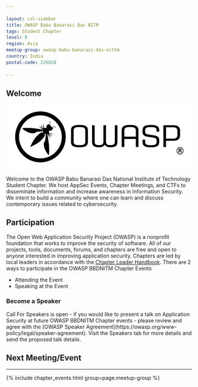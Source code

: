 ```yaml
---

layout: col-sidebar
title: OWASP Babu Banarasi Das NITM
tags: Student Chapter
level: 0
region: Asia
meetup-group: owasp-babu-banarasi-das-nittm
country: India
postal-code: 226028

---
```




## Welcome

<img src="assets/images/Logo.png"/>

Welcome to the OWASP Babu Banarasi Das National Institute of Technology Student Chapter. We host AppSec Events, Chapter Meetings, and CTFs to disseminate information and increase awareness in Information Security. We intent to build a community where one can learn and discuss contemporary issues related to cybersecurity.

## Participation
The Open Web Application Security Project (OWASP) is a nonprofit foundation that works to improve the security of software. All of our projects, tools, documents, forums, and chapters are free and open to anyone interested in improving application security.
Chapters are led by local leaders in accordance with the [Chapter Leader Handbook](/www-policy/rules-of-procedure/chapter-handbook). 
There are 2 ways to participate in the OWASP BBDNITM Chapter Events
* Attending the Event
* Speaking at the Event 

<h3>Become a Speaker</h3>
Call For Speakers is open - if you would like to present a talk on Application Security at future OWASP BBDNITM Chapter events - please review and agree with the [OWASP Speaker Agreement](https://owasp.org/www-policy/legal/speaker-agreement). Visit the Speakers tab for more details and send the proposed talk details.

## Next Meeting/Event
---------------------
{% include chapter_events.html group=page.meetup-group %}
